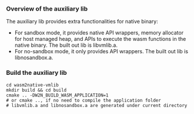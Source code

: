 ### Overview of the auxiliary lib

The auxiliary lib provides extra functionalities for native binary:
- For sandbox mode, it provides native API wrappers, memory allocator for host managed heap, and APIs to execute the wasm functions in the native binary. The built out lib is libvmlib.a.
- For no-sandbox mode, it only provides API wrappers. The built out lib is libnosandbox.a.

### Build the auxiliary lib

```shell
cd wasm2native-vmlib
mkdir build && cd build
cmake .. -DW2N_BUILD_WASM_APPLICATION=1
# or cmake .., if no need to compile the application folder
# libvmlib.a and libnosandbox.a are generated under current directory
```
